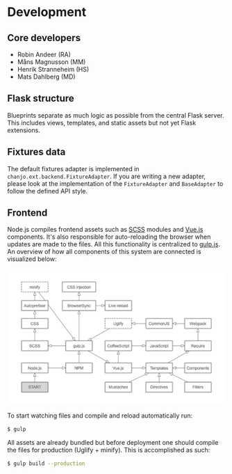 # Development

## Core developers

- Robin Andeer (RA)
- Måns Magnusson (MM)
- Henrik Stranneheim (HS)
- Mats Dahlberg (MD)


## Flask structure
Blueprints separate as much logic as possible from the central Flask server. This includes views, templates, and static assets but not yet Flask extensions.


## Fixtures data
The default fixtures adapter is implemented in ``chanjo.ext.backend.FixtureAdapter``. If you are writing a new adapter, please look at the implementation of the ``FixtureAdapter`` and ``BaseAdapter`` to follow the defined API style.


## Frontend
Node.js compiles frontend assets such as [SCSS](http://sass-lang.com/) modules and [Vue.js](http://vuejs.org/) components. It's also responsible for auto-reloading the browser when updates are made to the files. All this functionality is centralized to [gulp.js](http://gulpjs.com/). An overview of how all components of this system are connected is visualized below:

![Scout Frontend](img/frontend.png)

To start watching files and compile and reload automatically run:

```bash
$ gulp
```

All assets are already bundled but before deployment one should compile the files for production (Uglify + minify). This is accomplished as such:

```bash
$ gulp build --production
```
